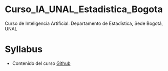 # Curso_IA_UNAL_Estadistica_Bogota
Curso de Inteligencia Artificial. Departamento de Estadística, Sede Bogotá, UNAL

# Syllabus
* Contenido del curso [Github](https://github.com/AprendizajeProfundo/Curso_IA_UNAL_Estadistica_Bogota/blob/main/Syllabus/Cuadernos/IA_Topicos_Avanzados_2026925.ipynb)
